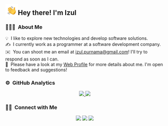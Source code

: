 <img alt="Night Coding" src="./assets/Hand%20Wave.gif" width='40' align="left"/><h2>Hey there! I'm Izul</h2>

<!-- ## 👋 &nbsp;Hey there! I'm Aditya -->

### 👨🏻‍💻 &nbsp;About Me

💡 &nbsp;I like to explore new technologies and develop software solutions.\
✍️ &nbsp;I currently work as a programmer at a software development company.\
✉️ &nbsp;You can shoot me an email at izul.purnama@gmail.com! I'll try to respond as soon as I can.\
📄 &nbsp;Please have a look at my [Web Profile](http://haloizul.epizy.com/) for more details about me. I'm open to feedback and suggestions!

<!--<img alt="Night Coding" src="https://raw.githubusercontent.com/AVS1508/AVS1508/master/assets/Night-Coding.gif" align="right"/>-->

<!--### 🛠 &nbsp;Tech Stack

![JavaScript](https://img.shields.io/badge/-JavaScript-05122A?style=flat&logo=javascript)&nbsp;
![Java](https://img.shields.io/badge/-Java-05122A?style=flat&logo=Java&logoColor=FFA518)&nbsp;
![Python](https://img.shields.io/badge/-Python-05122A?style=flat&logo=python)&nbsp;
![C++](https://img.shields.io/badge/-C++-05122A?style=flat&logo=C%2B%2B&logoColor=00599C)\
![React](https://img.shields.io/badge/-React-05122A?style=flat&logo=react)&nbsp;
![Node.js](https://img.shields.io/badge/-Node.js-05122A?style=flat&logo=node.js)&nbsp;
![Bootstrap](https://img.shields.io/badge/-Bootstrap-05122A?style=flat&logo=bootstrap&logoColor=563D7C)\
![HTML](https://img.shields.io/badge/-HTML-05122A?style=flat&logo=HTML5)&nbsp;
![CSS](https://img.shields.io/badge/-CSS-05122A?style=flat&logo=CSS3&logoColor=1572B6)&nbsp;
![Git](https://img.shields.io/badge/-Git-05122A?style=flat&logo=git)&nbsp;
![GitHub](https://img.shields.io/badge/-GitHub-05122A?style=flat&logo=github)\
![Visual Studio Code](https://img.shields.io/badge/-Visual%20Studio%20Code-05122A?style=flat&logo=visual-studio-code&logoColor=007ACC)&nbsp;
![Illustrator](https://img.shields.io/badge/-Illustrator-05122A?style=flat&logo=adobe-illustrator)&nbsp;
![Photoshop](https://img.shields.io/badge/-Photoshop-05122A?style=flat&logo=adobe-photoshop)\
![InDesign](https://img.shields.io/badge/-InDesign-05122A?style=flat&logo=adobe-indesign)-->

### ⚙️ &nbsp;GitHub Analytics

<p align="center">
<a href="https://github.com/izulramadhan">
  <img height="180em" src="https://github-readme-stats-eight-theta.vercel.app/api?username=izulramadhan&show_icons=true&theme=algolia&include_all_commits=true&count_private=true"/>
  <img height="180em" src="https://github-readme-stats-eight-theta.vercel.app/api/top-langs/?username=izulramadhan&layout=compact&langs_count=8&theme=algolia"/>
</a>
</p>

### 🤝🏻 &nbsp;Connect with Me

<p align="center">
<a href="https://www.linkedin.com/in/azizul-ramadhan/"><img src="https://img.shields.io/badge/-Izul%20Ramadhan-0077B5?style=flat&logo=Linkedin&logoColor=white"/></a>
<a href="mailto:izul.purnama@gmail.com"><img src="https://img.shields.io/badge/-izul.purnama@gmail.com-D14836?style=flat&logo=Gmail&logoColor=white"/></a>
<a href="https://instagram.com/izul_ramadhan?igshid=OGQ5ZDc2ODk2ZA%3D%3D&utm_source=qr"><img src="https://img.shields.io/badge/-@izul__ramadhan-E4405F?style=flat&logo=Instagram&logoColor=white"/></a>
<!-- <a href="https://www.pinterest.ca/AVS1508"><img src="https://img.shields.io/badge/-@AVS1508-BD081C?style=flat&logo=Pinterest&logoColor=white"/></a>
<a href="https://www.behance.net/AVS1508"><img src="https://img.shields.io/badge/-@AVS1508-1769FF?style=flat&logo=Behance&logoColor=white"/></a> -->
</p>
